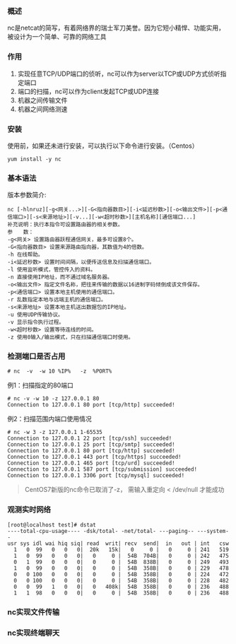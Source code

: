 ### 概述
nc是netcat的简写，有着网络界的瑞士军刀美誉。因为它短小精悍、功能实用，被设计为一个简单、可靠的网络工具

### 作用
  1. 实现任意TCP/UDP端口的侦听，nc可以作为server以TCP或UDP方式侦听指定端口
  2. 端口的扫描，nc可以作为client发起TCP或UDP连接
  3. 机器之间传输文件
  4. 机器之间网络测速  

### 安装
使用前，如果还未进行安装，可以执行以下命令进行安装。（Centos）
```
yum install -y nc
```

### 基本语法
版本参数简介:
```  
nc [-hlnruz][-g<网关...>][-G<指向器数目>][-i<延迟秒数>][-o<输出文件>][-p<通信端口>][-s<来源地址>][-v...][-w<超时秒数>][主机名称][通信端口...]
补充说明：执行本指令可设置路由器的相关参数。
参　　数：
-g<网关> 设置路由器跃程通信网关，最多可设置8个。
-G<指向器数目> 设置来源路由指向器，其数值为4的倍数。
-h 在线帮助。
-i<延迟秒数> 设置时间间隔，以便传送信息及扫描通信端口。
-l 使用监听模式，管控传入的资料。
-n 直接使用IP地址，而不通过域名服务器。
-o<输出文件> 指定文件名称，把往来传输的数据以16进制字码倾倒成该文件保存。
-p<通信端口> 设置本地主机使用的通信端口。
-r 乱数指定本地与远端主机的通信端口。
-s<来源地址> 设置本地主机送出数据包的IP地址。
-u 使用UDP传输协议。
-v 显示指令执行过程。
-w<超时秒数> 设置等待连线的时间。
-z 使用0输入/输出模式，只在扫描通信端口时使用。
```
### 检测端口是否占用
```
# nc  -v  -w 10 %IP%   -z  %PORT%
```
例1：扫描指定的80端口
```
# nc -v -w 10 -z 127.0.0.1 80
Connection to 127.0.0.1 80 port [tcp/http] succeeded!
```
例2：扫描范围内端口使用情况
```
# nc -w 3 -z 127.0.0.1 1-65535
Connection to 127.0.0.1 22 port [tcp/ssh] succeeded!
Connection to 127.0.0.1 25 port [tcp/smtp] succeeded!
Connection to 127.0.0.1 80 port [tcp/http] succeeded!
Connection to 127.0.0.1 443 port [tcp/https] succeeded!
Connection to 127.0.0.1 465 port [tcp/urd] succeeded!
Connection to 127.0.0.1 587 port [tcp/submission] succeeded!
Connection to 127.0.0.1 3306 port [tcp/mysql] succeeded!
```
> CentOS7新版的nc命令已取消了-z， 需输入重定向 < /dev/null 才能成功
>


### 观测实时网络
```
[root@localhost test]# dstat
----total-cpu-usage---- -dsk/total- -net/total- ---paging-- ---system--
usr sys idl wai hiq siq| read  writ| recv  send|  in   out | int   csw
  1   0  99   0   0   0|  20k   15k|   0     0 |   0     0 | 241   519
  1   0  99   0   0   0|   0     0 |  54B  704B|   0     0 | 242   475
  0   1  99   0   0   0|   0     0 |  54B  838B|   0     0 | 249   493
  1   0  99   0   0   0|   0     0 |  54B  358B|   0     0 | 229   478
  0   0 100   0   0   0|   0     0 |  54B  358B|   0     0 | 224   472
  0   0 100   0   0   0|   0     0 |  54B  358B|   0     0 | 228   482
  0   0  99   1   0   0|   0   408k|  54B  358B|   0     0 | 236   488
  1   1  98   0   0   0|   0     0 |  54B  358B|   0     0 | 236   488
```

### nc实现文件传输
### nc实现终端聊天
